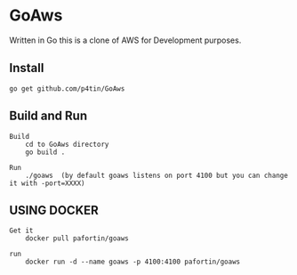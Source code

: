 # GoAws

Written in Go this is a clone of AWS for Development purposes.

## Install

    go get github.com/p4tin/GoAws

## Build and Run

    Build
        cd to GoAws directory
        go build . 
        
    Run
        ./goaws  (by default goaws listens on port 4100 but you can change it with -port=XXXX)
        

## USING DOCKER

    Get it
        docker pull pafortin/goaws
        
    run
        docker run -d --name goaws -p 4100:4100 pafortin/goaws




